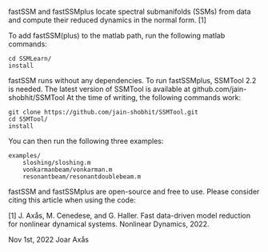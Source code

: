 fastSSM and fastSSMplus locate spectral submanifolds (SSMs) from data and 
compute their reduced dynamics in the normal form. [1]

To add fastSSM(plus) to the matlab path, run the following matlab commands:

    cd SSMLearn/
    install

fastSSM runs without any dependencies. To run fastSSMplus, SSMTool 2.2 is needed.
The latest version of SSMTool is available at github.com/jain-shobhit/SSMTool
At the time of writing, the following commands work:

    git clone https://github.com/jain-shobhit/SSMTool.git
    cd SSMTool/
    install

You can then run the following three examples: 
    
    examples/
        sloshing/sloshing.m
        vonkarmanbeam/vonkarman.m
        resonantbeam/resonantdoublebeam.m

fastSSM and fastSSMplus are open-source and free to use.
Please consider citing this article when using the code:

[1] J. Axås, M. Cenedese, and G. Haller. Fast data-driven model reduction for nonlinear dynamical systems. Nonlinear Dynamics, 2022.

Nov 1st, 2022
Joar Axås